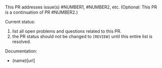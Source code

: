 
This PR addresses issue(s) #NUMBER1, #NUMBER2, etc. (Optional: This PR is a continuation of PR #NUMBER2.)

Current status:
1. list all open problems and questions related to this PR.
1. the PR status should not be changed to `[REVIEW]` until this entire list is resolved.

Documentation:
- (name)[url]
